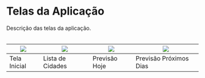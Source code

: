 # Telas da Aplicação #

Descrição das telas da aplicação.
<br><br>

<table><thead><th> <img src='http://i.imgur.com/QdJLnYl.jpg' /> </th><th> <img src='http://i.imgur.com/X4SZjH7.jpg' /> </th><th> <img src='http://i.imgur.com/CjihYjF.jpg' /> </th><th> <img src='http://i.imgur.com/lndFfl2.jpg' /> </th></thead><tbody>
<tr><td> Tela Inicial                                 </td><td> Lista de Cidades                             </td><td> Previsão Hoje                               </td><td> Previsão Próximos Dias                     </td></tr>